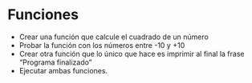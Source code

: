 # Funciones
* Crear una función que calcule el cuadrado de un número
* Probar la función con los números entre -10 y +10
* Crear otra función que lo único que hace es imprimir al final la frase “Programa finalizado”
* Ejecutar ambas funciones.